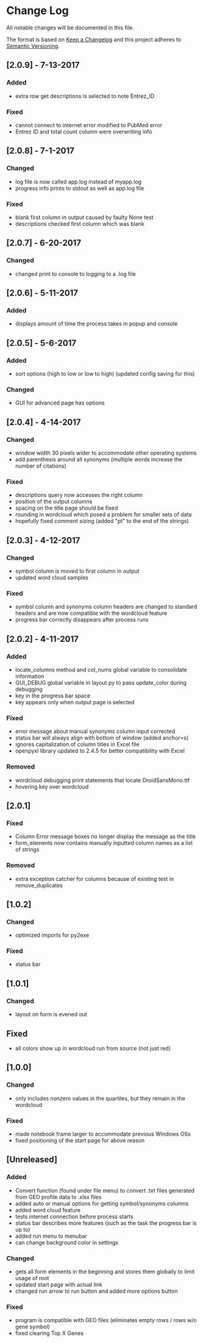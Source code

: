 # Change Log
All notable changes will be documented in this file.

The format is based on [Keep a Changelog](http://keepachangelog.com/)
and this project adheres to [Semantic Versioning](http://semver.org/).

## [2.0.9] - 7-13-2017
### Added
- extra row get descriptions is selected to note Entrez_ID

### Fixed
- cannot connect to internet error modified to PubMed error
- Entrez ID and total count column were overwriting info

## [2.0.8] - 7-1-2017
### Changed
- log file is now called app.log instead of myapp.log
- progress info prints to stdout as well as app.log file

### Fixed
- blank first column in output caused by faulty None test
- descriptions checked first column which was blank

## [2.0.7] - 6-20-2017
### Changed
- changed print to console to logging to a .log file

## [2.0.6] - 5-11-2017
### Added
- displays amount of time the process takes in popup and console

## [2.0.5] - 5-6-2017
### Added
- sort options (high to low or low to high) (updated config saving for this)

### Changed
- GUI for advanced page has options

## [2.0.4] - 4-14-2017
### Changed
- window width 30 pixels wider to accommodate other operating systems
- add parenthesis around all synonyms (multiple words increase the number of citations)

### Fixed
- descriptions query now accesses the right column
- position of the output columns
- spacing on the title page should be fixed
- rounding in wordcloud which posed a problem for smaller sets of data
- hopefully fixed comment sizing (added "pt" to the end of the strings)

## [2.0.3] - 4-12-2017
### Changed
- symbol column is moved to first column in output
- updated word cloud samples

### Fixed
- symbol column and synonyms column headers are changed to standard headers
and are now compatible with the wordcloud feature
- progress bar correctly disappears after process runs

## [2.0.2] - 4-11-2017
### Added
- locate_columns method and col_nums global variable to consolidate information
- GUI_DEBUG global variable in layout.py to pass update_color during debugging
- key in the progress bar space
- key appears only when output page is selected

### Fixed
- error message about manual synonyms column input corrected
- status bar will always align with bottom of window (added anchor=s)
- ignores capitalization of column titles in Excel file
- openpyxl library updated to 2.4.5 for better compatibility with Excel

### Removed
- wordcloud debugging print statements that locate DroidSansMono.ttf
- hovering key over wordcloud

## [2.0.1]
### Fixed
- Column Error message boxes no longer display the message as the title
- form_elements now contains manually inputted column names as a list of strings

### Removed
- extra exception catcher for columns because of existing test in remove_duplicates

## [1.0.2]
### Changed
- optimized imports for py2exe

### Fixed
- status bar

## [1.0.1]
### Changed
- layout on form is evened out

## Fixed
- all colors show up in wordcloud run from source (not just red)

## [1.0.0]
### Changed
- only includes nonzero values in the quartiles, but they remain in the wordcloud

### Fixed
- made notebook frame larger to accommodate previous Windows OSs
- fixed positioning of the start page for above reason

## [Unreleased]
### Added
- Convert function (found under file menu) to convert .txt files
generated from GEO profile data to .xlsx files
- added auto or manual options for getting symbol/synonyms columns
- added word cloud feature
- tests internet connection before process starts
- status bar describes more features (such as the task the progress bar is up to)
- added run menu to menubar
- can change background color in settings

### Changed
- gets all form elements in the beginning and stores them globally to limit usage of root
- updated start page with actual link
- changed run arrow to run button and added more options button

### Fixed
- program is compatible with GEO files (eliminates empty rows / rows w/o gene symbol)
- fixed clearing Top X Genes
